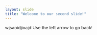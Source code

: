 ```yaml
---
layout: slide
title: "Welcome to our second slide!"
---
```

wjsaoidjioajd
Use the left arrow to go back!
